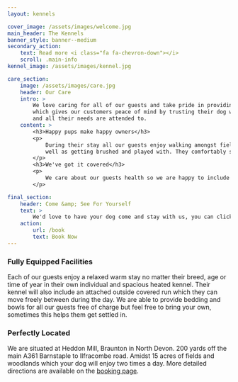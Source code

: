 ```yaml
---
layout: kennels

cover_image: /assets/images/welcome.jpg
main_header: The Kennels
banner_style: banner--medium
secondary_action:
    text: Read more <i class="fa fa-chevron-down"></i>
    scroll: .main-info
kennel_image: /assets/images/kennel.jpg

care_section:
    image: /assets/images/care.jpg
    header: Our Care
    intro: >
        We love caring for all of our guests and take pride in providing a hassle free service
        which gives our customers peace of mind by trusting their dog will be well cared for
        and all their needs are attended to.
    content: >
        <h3>Happy pups make happy owners</h3>
        <p>
            During their stay all our guests enjoy walking amongst fields & woodland twice a day as
            well as getting brushed and played with. They comfortably stay in kennels which are cleaned morning and evening.
        </p>
        <h3>We've got it covered</h3>
        <p>
            We care about our guests health so we are happy to include food that matches each of their normal diet as well as applying any medication or treatment the guest may need during their stay at no extra charge. Additionally, during their stay with us your pet will be fully insured for ultimate peace of mind.
        </p>

final_section:
    header: Come &amp; See For Yourself
    text: >
        We'd love to have your dog come and stay with us, you can click the button below to view our prices, terms and get in contact with us to make arrangements for your dogs stay. Alternatively for general enquiries feel free to contact us by phone on <a href="tel:07800515166">07800515166</a> or email <a href="mailto:faithfulfriendskennels@gmail.com">faithfulfriendskennels@gmail.com</a>
    action:
        url: /book
        text: Book Now
---
```


### Fully Equipped Facilities

Each of our guests enjoy a relaxed warm stay no matter their breed, age or time of year in their own individual and spacious heated kennel. Their kennel will also include an attached outside covered run which they can move freely between during the day. We are able to provide bedding and bowls for all our guests free of charge but feel free to bring your own, sometimes this helps them get settled in.

### Perfectly Located

We are situated at Heddon Mill, Braunton in North Devon. 200 yards off
the main A361 Barnstaple to Ilfracombe road. Amidst 15 acres of fields
and woodlands which your dog will enjoy two times a day. More detailed directions are available on the [booking page](/book).
